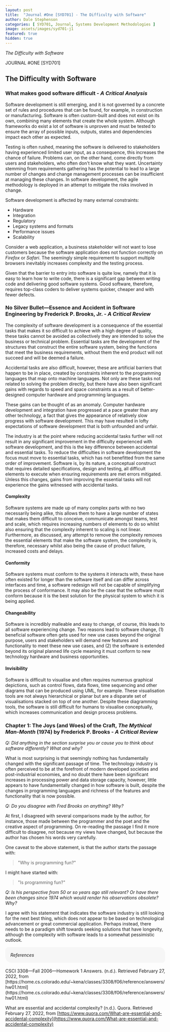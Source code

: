 ```yaml
---
layout: post
title:  "Journal #One [SYD701] - The Difficulty with Software" 
author: Dale Stephenson
categories: [ SYD701, Journal, Systems Development Methodologies ]
image: assets/images/syd701-j1
featured: true
hidden: true
---
```

<i>The Difficulty with Software</i>

JOURNAL #ONE [SYD701]

<h2>The Difficulty with Software</h2>

<h3>What makes good software difficult - <i>A Critical Analysis</i></h3>
 
Software development is still emerging, and it is not governed by a concrete set of rules and procedures that can be found, for example, in construction or manufacturing. Software is often custom-built and does not exist on its own, combining many elements that create the whole system. Although frameworks do exist a lot of software is unproven and must be tested to ensure the array of possible inputs, outputs, states and dependencies impact each other as expected.
 
Testing is often rushed, meaning the software is delivered to stakeholders having experienced limited user input, as a consequence, this increases the chance of failure. Problems can, on the other hand, come directly from users and stakeholders, who often don't know what they want. Uncertainty stemming from requirements gathering has the potential to lead to a large number of changes and change management processes can be insufficient at managing these changes. In software development, the agile methodology is deployed in an attempt to mitigate the risks involved in change.
 
Software development is affected by many external constraints:
 
- Hardware
- Integration
- Regulatory
- Legacy systems and formats
- Performance issues
- Scalability
 
Consider a web application, a business stakeholder will not want to lose customers because the software application does not function correctly on <i>Firefox</i> or <i>Safari</i>. The seemingly simple requirement to support multiple browsers inevitably increases complexity and the testing process.
 
Given that the barrier to entry into software is quite low, namely that it is easy to learn how to write code, there is a significant gap between writing code and delivering good software systems. Good software, therefore, requires top-class coders to deliver systems quicker, cheaper and with fewer defects.

<h3>No Silver Bullet—Essence and Accident in Software Engineering by Frederick P. Brooks, Jr. - <i>A Critical Review</i></h3>
 
The complexity of software development is a consequence of the essential tasks that makes it so difficult to achieve with a high degree of quality, these tasks cannot be avoided as collectively they are intended to solve the business or technical problem. Essential tasks are the development of the structures that construct the entire software system, being the functions that meet the business requirements, without them the end product will not succeed and will be deemed a failure.
 
Accidental tasks are also difficult, however, these are artificial barriers that happen to be in place, created by constraints inherent to the programming languages that map onto machine languages. Not only are these tasks not related to solving the problem directly, but there have also been significant gains with regards to speed and space constraints as a result of better-designed computer hardware and programming languages.
 
These gains can be thought of as an anomaly. Computer hardware development and integration have progressed at a pace greater than any other technology, a fact that gives the appearance of relatively slow progress with software development. This may have resulted in lofty expectations of software development that is both unfounded and unfair. 
 
The industry is at the point where reducing accidental tasks further will not result in any significant improvement in the difficulty experienced with software development, and this is the key difference between accidental and essential tasks. To reduce the difficulties in software development the focus must move to essential tasks, which has not benefitted from the same order of improvement. Software is, by its nature, a conceptual construct that requires detailed specifications, design and testing, all difficult elements to execute when ensuring requirements are met errors mitigated. Unless this changes, gains from improving the essential tasks will not experience the gains witnessed with accidental tasks.
 
<h4>Complexity</h4>
 
Software systems are made up of many complex parts with no two necessarily being alike, this allows them to have a large number of states that makes them difficult to conceive, communicate amongst teams, test and scale, which requires increasing numbers of elements to do so whilst also ensuring that the complexity inherent to scaling is not linear. Furthermore, as discussed, any attempt to remove the complexity removes the essential elements that make the software system, the complexity is, therefore, necessary whilst also being the cause of product failure, increased costs and delays.
 
<h4>Conformity</h4>
 
Software systems must conform to the systems it interacts with, these have often existed for longer than the software itself and can differ across interfaces and time, a software redesign will not be capable of simplifying the process of conformance. It may also be the case that the software must conform because it is the best solution for the physical system to which it is being applied.  
 
<h4>Changeability</h4>
 
Software is incredibly malleable and easy to change, of course, this leads to all software experiencing change. Two reasons lead to software change, (1) beneficial software often gets used for new use cases beyond the original purpose, users and stakeholders will demand new features and functionality to meet these new use cases, and (2) the software is extended beyond its original planned life cycle meaning it must conform to new technology hardware and business opportunities.
 
<h4>Invisibility</h4>
 
Software is difficult to visualise and often requires numerous graphical depictions, such as control flows, data flows, time sequencing and other diagrams that can be produced using UML, for example. These visualisation tools are not always hierarchical or planar but are a disparate set of visualisations stacked on top of one another. Despite these diagramming tools, the software is still difficult for humans to visualise conceptually, which increases communication and design process problems.

<h3>Chapter 1: The Joys (and Woes) of the Craft, <i>The Mythical Man-Month</i> (1974) by Frederick P. Brooks - <i>A Critical Review</i></h3>
 
<i>Q: Did anything in the section surprise you or cause you to think about software differently? What and why?</i>
 
What is most surprising is that seemingly nothing has fundamentally changed with the significant passage of time. The technology industry is often perceived to be at the forefront of modern developed societies and post-industrial economies, and no doubt there have been significant increases in processing power and data storage capacity, however, little appears to have fundamentally changed in how software is built, despite the changes in programming languages and richness of the features and functionality that is now possible.
 
<i>Q: Do you disagree with Fred Brooks on anything? Why?</i>
 
At first, I disagreed with several comparisons made by the author, for instance, those made between the programmer and the poet and the creative aspect of programming. On re-reading the passage I find it more difficult to disagree, not because my views have changed, but because the author has chosen his words very carefully.
 
One caveat to the above statement, is that the author starts the passage with:

> "Why is programming fun?"

I might have started with:

> "Is programming fun?"
 
<i>Q: Is his perspective from 50 or so years ago still relevant? Or have there been changes since 1974 which would render his observations obsolete? Why?</i>
 
I agree with his statement that indicates the software industry is still looking for the next best thing, which does not appear to be based on technological advancement or great commercial application. Perhaps instead, there needs to be a paradigm shift towards seeking solutions that have longevity, although the complexity with software leads to a somewhat pessimistic outlook.

<div style="background-color: #f6f6f6; padding: 1rem; border-radius: 10px 20px;"> 
    <i>References</i>
</div>
<br>
CSCI 3308—Fall 2006—Homework 1 Answers. (n.d.). Retrieved February 27, 2022, from [https://home.cs.colorado.edu/~kena/classes/3308/f06/reference/answers/hw01.html](https://home.cs.colorado.edu/~kena/classes/3308/f06/reference/answers/hw01.html)

What are essential and accidental complexity? (n.d.). Quora. Retrieved February 27, 2022, from [https://www.quora.com/What-are-essential-and-accidental-complexity](https://www.quora.com/What-are-essential-and-accidental-complexity)